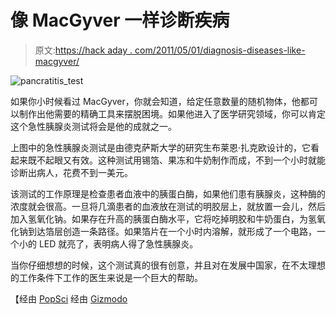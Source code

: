 # 像 MacGyver 一样诊断疾病

> 原文:[https://hack aday . com/2011/05/01/diagnosis-diseases-like-macgyver/](https://hackaday.com/2011/05/01/diagnosing-diseases-like-macgyver/)

![pancratitis_test](../Images/403f43dcacb86fd7f04f17c10b99f825.png "pancratitis_test")

如果你小时候看过 MacGyver，你就会知道，给定任意数量的随机物体，他都可以制作出他需要的精确工具来摆脱困境。如果他进入了医学研究领域，你可以肯定这个急性胰腺炎测试将会是他的成就之一。

上图中的急性胰腺炎测试是由德克萨斯大学的研究生布莱恩·扎克欧设计的，它看起来既不起眼又有效。这种测试用锡箔、果冻和牛奶制作而成，不到一个小时就能诊断出病人，花费不到一美元。

该测试的工作原理是检查患者血液中的胰蛋白酶，如果他们患有胰腺炎，这种酶的浓度就会很高。一旦将几滴患者的血液放在测试的明胶层上，就放置一会儿，然后加入氢氧化钠。如果存在升高的胰蛋白酶水平，它将吃掉明胶和牛奶蛋白，为氢氧化钠到达箔层创造一条路径。如果箔片在一个小时内溶解，就形成了一个电路，一个小的 LED 就亮了，表明病人得了急性胰腺炎。

当你仔细想想的时候，这个测试真的很有创意，并且对在发展中国家，在不太理想的工作条件下工作的医生来说是一个巨大的帮助。

【经由 [PopSci](http://www.popsci.com/science/article/2011-04/less-buck-sensor-made-jell-o-and-foil-detects-acute-pancreatitis-one-hour) 经由 [Gizmodo](http://gizmodo.com/#!5796023/test-yourself-for-acute-pancreatitis-with-foil-and-jell+o)